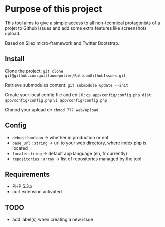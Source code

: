 # Purpose of this project

This tool aims to give a simple access to all non-technical protagonists of a projet to Github issues and add some extra features like screenshots upload.

Based on Silex micro-framework and Twitter Bootstrap.

## Install

Clone the project:
`git clone git@github.com:guillaumepotier/BalloonGithubIssues.git`

Retrieve submodules content:
`git submodule update --init`

Create your local config file and edit it:
`cp app/config/config.php.dist app/config/config.php`
`vi app/config/config.php`

Chmod your upload dir
`chmod 777 web/upload`

## Config

* `debug` : `boolean` -> whether in production or not
* `base_url` : `string` -> url to your web directory, where index.php is located
* `locale`: `string` -> default app language (en, fr currently)
* `repositories` : `array` -> list of repositories managed by the tool

## Requirements

* PHP 5.3.x
* curl extension activated

## TODO

* add label(s) when creating a new issue
